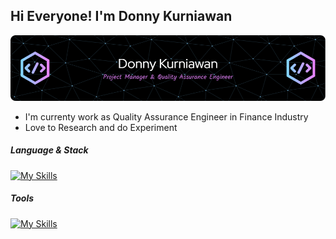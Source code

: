 ## Hi Everyone! I'm Donny Kurniawan
![Donny Kurniawan](/img/banner.png)
- I'm currenty work as Quality Assurance Engineer in Finance Industry
- Love to Research and do Experiment


##### Language & Stack
[![My Skills](https://skillicons.dev/icons?i=cpp,cs,html,js,java,php,unity&perline=10)](https://skillicons.dev)

##### Tools
[![My Skills](https://skillicons.dev/icons?i=androidstudio,apple,aws,cypress,elasticsearch,jenkins,grafana,kafka,kubernetes,laravel,nodejs,mysql,postman&perline=10)](https://skillicons.dev)
